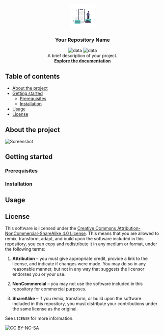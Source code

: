 <!-- PROJECT LOGO -->

<br/>
<p align="center">
	<a href="https://github.com/your-username/your-repository-name">
		<img src="imgs/default-logo.png" alt="Logo" height=80">
	</a>
	<h3 align="center">Your Repository Name</h3>
	<p align="center">
		<img src="https://img.shields.io/static/v1?label=badge&message=data&color=red" alt="data">
		<img src="https://img.shields.io/static/v1?label=info&message=data&color=green" alt="data">
		<br/>
		A brief description of your project.
		<br/>
		<a href="https://github.com/your-username/your-repository-name/wiki"><strong>Explore the documentation</strong></a>
	</p>
</p>

<!-- TABLE OF CONTENTS -->

## Table of contents <!-- omit in toc -->

- [About the project](#about-the-project)
- [Getting started](#getting-started)
  - [Prerequisites](#prerequisites)
  - [Installation](#installation)
- [Usage](#usage)
- [License](#license)

<!-- ABOUT THE PROJECT -->

## About the project

![Screenshot](imgs/defult-screenshot.png)

<!-- GETTING STARTED -->

## Getting started

### Prerequisites

### Installation

## Usage

## License

This software is licensed under the [Creative Commons Attribution-NonCommercial-ShareAlike 4.0 License](https://creativecommons.org/licenses/by-nc-sa/3.0/it/deed.en). This means that you are allowed to remix, transform, adapt, and build upon the software included in this repository, you can copy and redistribute it in any medium or format, under the following terms:

1. **Attribution** &ndash; you must give appropriate credit, provide a link to the license, and indicate if changes were made. You may do so in any reasonable manner, but not in any way that suggests the licensor endorses you or your use.

2. **NonCommercial** &ndash; you may not use the software included in this repository for commercial purposes.

3. **ShareAlike** &ndash; if you remix, transform, or build upon the software included in this repository, you must distribute your contributions under the same license as the original.

See `LICENSE` for more information.

![CC BY-NC-SA](https://i.creativecommons.org/l/by-nc-sa/4.0/88x31.png)